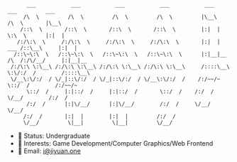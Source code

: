 
```
      ___           ___           ___           ___           ___            ___         ___     
     /\  \         /\  \         /\  \         /\  \         |\__\          /\  \       |\__\    
    /::\  \       /::\  \       /::\  \       /::\  \        |:|  |         \:\  \      |:|  |   
   /:/\:\  \     /:/\:\  \     /:/\:\  \     /:/\:\  \       |:|  |     ___ /::\__\     |:|  |   
  /::\~\:\  \   /::\~\:\  \   /::\~\:\  \   /::\~\:\  \      |:|__|__  /\  /:/\/__/     |:|__|__ 
 /:/\:\ \:\__\ /:/\:\ \:\__\ /:/\:\ \:\__\ /:/\:\ \:\__\     /::::\__\ \:\/:/  /        /::::\__\
 \/__\:\/:/  / \/_|::\/:/  / \/_|::\/:/  / \/__\:\/:/  /    /:/~~/~     \::/  /        /:/~~/~   
      \::/  /     |:|::/  /     |:|::/  /       \::/  /    /:/  /        \/__/        /:/  /     
      /:/  /      |:|\/__/      |:|\/__/        /:/  /     \/__/                      \/__/      
     /:/  /       |:|  |        |:|  |         /:/  /                                            
     \/__/         \|__|         \|__|         \/__/                                             
```

- 📖 Status: Undergraduate
- 🎨 Interests: Game Development/Computer Graphics/Web Frontend
- 📧 Email: i@jiyuan.one





<script src="https://gist.github.com/arrayJY/6ceb79ea0f9b9f5675b288b6a135038e.js"></script>
